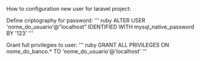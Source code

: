 How to configuration new user for laravel project:

Define criptography for password:
''' ruby
ALTER USER 'nome_do_usuario'@"localhost" IDENTIFIED WITH mysql_native_password BY '123' 
'''

Grant full privilegies to user:
''' ruby
GRANT ALL PRIVILEGES ON nome_do_banco.* TO 'nome_do_usuario'@'localhost' 
'''
